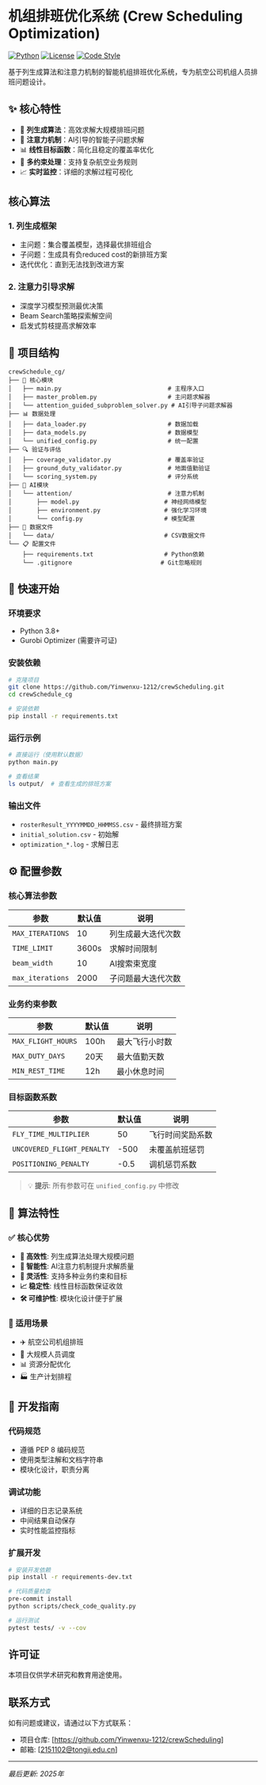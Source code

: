# 机组排班优化系统 (Crew Scheduling Optimization)

[![Python](https://img.shields.io/badge/Python-3.8+-blue.svg)](https://www.python.org/downloads/)
[![License](https://img.shields.io/badge/License-MIT-green.svg)](LICENSE)
[![Code Style](https://img.shields.io/badge/code%20style-black-000000.svg)](https://github.com/psf/black)

基于列生成算法和注意力机制的智能机组排班优化系统，专为航空公司机组人员排班问题设计。

## ✨ 核心特性

- 🚀 **列生成算法**：高效求解大规模排班问题
- 🧠 **注意力机制**：AI引导的智能子问题求解
- 📊 **线性目标函数**：简化且稳定的覆盖率优化
- 🔧 **多约束处理**：支持复杂航空业务规则
- 📈 **实时监控**：详细的求解过程可视化

## 核心算法

### 1. 列生成框架
- 主问题：集合覆盖模型，选择最优排班组合
- 子问题：生成具有负reduced cost的新排班方案
- 迭代优化：直到无法找到改进方案

### 2. 注意力引导求解
- 深度学习模型预测最优决策
- Beam Search策略探索解空间
- 启发式剪枝提高求解效率

## 📁 项目结构

```
crewSchedule_cg/
├── 🚀 核心模块
│   ├── main.py                              # 主程序入口
│   ├── master_problem.py                    # 主问题求解器
│   └── attention_guided_subproblem_solver.py # AI引导子问题求解器
├── 📊 数据处理
│   ├── data_loader.py                       # 数据加载
│   ├── data_models.py                       # 数据模型
│   └── unified_config.py                    # 统一配置
├── 🔍 验证与评估
│   ├── coverage_validator.py                # 覆盖率验证
│   ├── ground_duty_validator.py             # 地面值勤验证
│   └── scoring_system.py                    # 评分系统
├── 🧠 AI模块
│   └── attention/                           # 注意力机制
│       ├── model.py                        # 神经网络模型
│       ├── environment.py                  # 强化学习环境
│       └── config.py                       # 模型配置
├── 📂 数据文件
│   └── data/                               # CSV数据文件
└── 📋 配置文件
    ├── requirements.txt                    # Python依赖
    └── .gitignore                         # Git忽略规则
```

## 🚀 快速开始

### 环境要求
- Python 3.8+
- Gurobi Optimizer (需要许可证)

### 安装依赖
```bash
# 克隆项目
git clone https://github.com/Yinwenxu-1212/crewScheduling.git
cd crewSchedule_cg

# 安装依赖
pip install -r requirements.txt
```

### 运行示例
```bash
# 直接运行（使用默认数据）
python main.py

# 查看结果
ls output/  # 查看生成的排班方案
```

### 输出文件
- `rosterResult_YYYYMMDD_HHMMSS.csv` - 最终排班方案
- `initial_solution.csv` - 初始解
- `optimization_*.log` - 求解日志

## ⚙️ 配置参数

### 核心算法参数
| 参数 | 默认值 | 说明 |
|------|--------|------|
| `MAX_ITERATIONS` | 10 | 列生成最大迭代次数 |
| `TIME_LIMIT` | 3600s | 求解时间限制 |
| `beam_width` | 10 | AI搜索束宽度 |
| `max_iterations` | 2000 | 子问题最大迭代次数 |

### 业务约束参数
| 参数 | 默认值 | 说明 |
|------|--------|------|
| `MAX_FLIGHT_HOURS` | 100h | 最大飞行小时数 |
| `MAX_DUTY_DAYS` | 20天 | 最大值勤天数 |
| `MIN_REST_TIME` | 12h | 最小休息时间 |

### 目标函数系数
| 参数 | 默认值 | 说明 |
|------|--------|------|
| `FLY_TIME_MULTIPLIER` | 50 | 飞行时间奖励系数 |
| `UNCOVERED_FLIGHT_PENALTY` | -500 | 未覆盖航班惩罚 |
| `POSITIONING_PENALTY` | -0.5 | 调机惩罚系数 |

> 💡 **提示**: 所有参数可在 `unified_config.py` 中修改

## 🎯 算法特性

### ✅ 核心优势
- **🚀 高效性**: 列生成算法处理大规模问题
- **🧠 智能性**: AI注意力机制提升求解质量  
- **🔧 灵活性**: 支持多种业务约束和目标
- **📈 稳定性**: 线性目标函数保证收敛
- **🛠️ 可维护性**: 模块化设计便于扩展

### 🎯 适用场景
- ✈️ 航空公司机组排班
- 👥 大规模人员调度
- 📊 资源分配优化
- 🏭 生产计划排程

## 🔧 开发指南

### 代码规范
- 遵循 PEP 8 编码规范
- 使用类型注解和文档字符串
- 模块化设计，职责分离

### 调试功能
- 详细的日志记录系统
- 中间结果自动保存
- 实时性能监控指标

### 扩展开发
```bash
# 安装开发依赖
pip install -r requirements-dev.txt

# 代码质量检查
pre-commit install
python scripts/check_code_quality.py

# 运行测试
pytest tests/ -v --cov
```

## 许可证

本项目仅供学术研究和教育用途使用。

## 联系方式

如有问题或建议，请通过以下方式联系：
- 项目仓库: [https://github.com/Yinwenxu-1212/crewScheduling]
- 邮箱: [2151102@tongji.edu.cn]

---

*最后更新: 2025年*